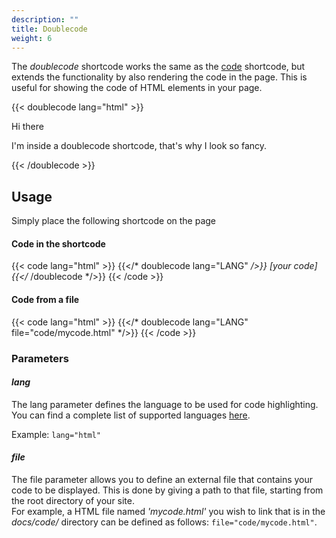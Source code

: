 ```yaml
---
description: ""
title: Doublecode
weight: 6
---
```


The *doublecode* shortcode works the same as the [code](/shortcodes/code/) shortcode, but extends the functionality by also rendering the code in the page. This is useful for showing the code of HTML elements in your page. 

{{< doublecode lang="html" >}}
<div class="mydiv bg-primary shadow text-white p-3 m-4 border-primary">
	<p class="h4 title">Hi there</p>
	<p class="lead mb-0">I'm inside a doublecode shortcode, that's why I look so fancy.</p>
</div>
{{< /doublecode >}}

## Usage
Simply place the following shortcode on the page
#### Code in the shortcode
{{< code lang="html" >}}
{{</* doublecode lang="LANG" */>}} [your code] {{</* /doublecode */>}}
{{< /code >}}
#### Code from a file
{{< code lang="html" >}}
{{</* doublecode lang="LANG" file="code/mycode.html" */>}}
{{< /code >}}


### Parameters
#### *lang*
The lang parameter defines the language to be used for code highlighting. You can find a complete list of supported languages <a href="https://gohugo.io/content-management/syntax-highlighting/#list-of-chroma-highlighting-languages" target="_blank">here</a>.  
  
Example: <code>lang="html"</code>

#### *file*
The file parameter allows you to define an external file that contains your code to be displayed. This is done by giving a path to that file, starting from the root directory of your site.    
For example, a HTML file named *'mycode.html'* you wish to link that is in the *docs/code/* directory can be defined as follows: <code>file="code/mycode.html"</code>.